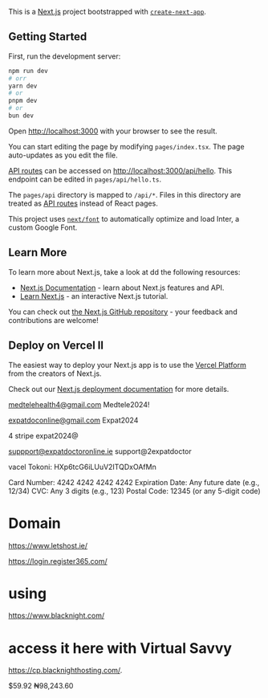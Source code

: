 This is a [Next.js](https://nextjs.org/) project bootstrapped with [`create-next-app`](https://github.com/vercel/next.js/tree/canary/packages/create-next-app).

## Getting Started

First, run the development server:

```bash
npm run dev
# orr
yarn dev
# or
pnpm dev
# or
bun dev
```

Open [http://localhost:3000](http://localhost:3000) with your browser to see the result.

You can start editing the page by modifying `pages/index.tsx`. The page auto-updates as you edit the file.

[API routes](https://nextjs.org/docs/api-routes/introduction) can be accessed on [http://localhost:3000/api/hello](http://localhost:3000/api/hello). This endpoint can be edited in `pages/api/hello.ts`.

The `pages/api` directory is mapped to `/api/*`. Files in this directory are treated as [API routes](https://nextjs.org/docs/api-routes/introduction) instead of React pages.

This project uses [`next/font`](https://nextjs.org/docs/basic-features/font-optimization) to automatically optimize and load Inter, a custom Google Font.

## Learn More

To learn more about Next.js, take a look at  dd the following resources:

- [Next.js Documentation](https://nextjs.org/docs) - learn about Next.js features and API.
- [Learn Next.js](https://nextjs.org/learn) - an interactive Next.js tutorial.

You can check out [the Next.js GitHub repository](https://github.com/vercel/next.js/) - your feedback and contributions are welcome!

## Deploy on Vercel ll

The easiest way to deploy your Next.js app is to use the [Vercel Platform](https://vercel.com/new?utm_medium=default-template&filter=next.js&utm_source=create-next-app&utm_campaign=create-next-app-readme) from the creators of Next.js.

Check out our [Next.js deployment documentation](https://nextjs.org/docs/deployment) for more details.



medtelehealth4@gmail.com
Medtele2024!

expatdoconline@gmail.com
Expat2024

4 stripe
expat2024@

suppport@expatdoctoronline.ie
support@2expatdoctor

vacel Tokoni: HXp6tcG6iLUuV2ITQDxOAfMn


<!-- Fix Hydration Error -->

<!-- const [isClient, setIsClient] = useState(false);

useEffect(() => {
  setIsClient(true);
}, []);

return (
  <button>
    {isClient && currentUser ? (
      <Image
        src={currentUser.avatar || "/avatar.png"}
        width={32}
        height={32}
        alt="Profile Image"
        className="rounded-full w-10 shrink"
      />
    ) : (
      <Image
        src="/avatar.png"
        width={32}
        height={32}
        alt="Placeholder Image"
        className="rounded-full w-10 shrink"
      />
    )}
  </button>
); -->



<!-- 
   Example of query

   const { data, error, isLoading } = useApiQuery(
     ['users'],  
     '/users',   
   );

 or

 const { data: userData } = useApiQuery(['user', userId], `/users/${userId}`);



 const mutation = useApiMutation('/users');

 const handleCreateUser = async () => {
   mutation.mutate({ name: 'New User' }, {
     onSuccess: () => {
       console.log('User created successfully');
     },
     onError: (error) => {
       console.error('Error creating user:', error);
     },
   });
 }; -->


 Card Number: 4242 4242 4242 4242
Expiration Date: Any future date (e.g., 12/34)
CVC: Any 3 digits (e.g., 123)
Postal Code: 12345 (or any 5-digit code)



# Domain

https://www.letshost.ie/

https://login.register365.com/


# using
https://www.blacknight.com/

# access it here with Virtual Savvy
https://cp.blacknighthosting.com/.




$59.92
₦98,243.60

